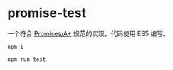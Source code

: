 # promise-test

一个符合 [Promises/A+](https://promisesaplus.com/) 规范的实现，代码使用 ES5 编写。

`npm i`

`npm run test`

